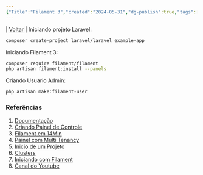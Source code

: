 ```yaml
---
{"Title":"Filament 3","created":"2024-05-31","dg-publish":true,"tags":["pessoal/estudos","pessoal/web","Filament","php"],"permalink":"/1.Minha Vida/Filament/","dgPassFrontmatter":true}
---
```


| [Voltar](index) |
Iniciando projeto Laravel:
```bash
composer create-project laravel/laravel example-app
```
Iniciando Filament 3:
```bash
composer require filament/filament
php artisan filament:install --panels
```
Criando Usuario Admin:
```bash
php artisan make:filament-user
```
### Referências
1. [Documentação](https://filamentphp.com/docs/3.x/panels/getting-started)
2. [Criando Painel de Controle](https://www.youtube.com/watch?v=724LMrVzG5c&t=2380s&pp=ygUIZmlsYW1lbnQ%3D)
3. [Filament em 14Min](https://www.youtube.com/watch?v=H64f9eyxhag&t=264s&pp=ygUKZmlsYW1lbnQgMw%3D%3D)
4. [Painel com Multi Tenancy](https://www.youtube.com/watch?v=Z7ICXCtakCY&pp=ygUQZmlsYW1lbnQgMyBtb25leQ%3D%3D)
5. [Inicio de um Projeto](https://www.youtube.com/watch?v=Fqulo-GwBts&pp=ygUQZmlsYW1lbnQgMyBtb25leQ%3D%3D)
6. [Clusters](https://www.youtube.com/watch?v=V909WVmyGMU&t=87s&pp=ygUIZmlsYW1lbnQ%3D)
7. [Iniciando com Filament](https://www.youtube.com/watch?v=GnB3-rw6ujU&t=5s&pp=ygUKZmlsYW1lbnQgMw%3D%3D)
8. [Canal do Youtube](https://www.youtube.com/@filamentbr)
  